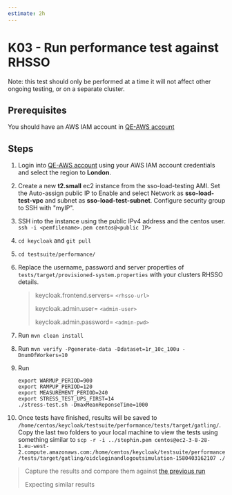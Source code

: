 ```yaml
---
estimate: 2h
---
```


# K03 - Run performance test against RHSSO

Note: this test should only be performed at a time it will not affect other ongoing testing, or on a separate cluster.

## Prerequisites

You should have an AWS IAM account in [QE-AWS account](https://068334777414.signin.aws.amazon.com/console)

## Steps

1. Login into [QE-AWS account](https://068334777414.signin.aws.amazon.com/console) using your AWS IAM account credentials and select the region to **London**.
2. Create a new **t2.small** ec2 instance from the sso-load-testing AMI. Set the Auto-assign public IP to Enable and select Network as **sso-load-test-vpc** and subnet as **sso-load-test-subnet**. Configure security group to SSH with "myIP".
3. SSH into the instance using the public IPv4 address and the centos user. `ssh -i <pemfilename>.pem centos@<public IP>`
4. `cd keycloak` and `git pull`
5. `cd testsuite/performance/`
6. Replace the username, password and server properties of `tests/target/provisioned-system.properties` with your clusters RHSSO details.

   > keycloak.frontend.servers= `<rhsso-url>`
   >
   > keycloak.admin.user= `<admin-user>`
   >
   > keycloak.admin.password= `<admin-pwd>`

7. Run `mvn clean install`
8. Run `mvn verify -Pgenerate-data -Ddataset=1r_10c_100u -DnumOfWorkers=10`
9. Run
   ```
   export WARMUP_PERIOD=900
   export RAMPUP_PERIOD=120
   export MEASUREMENT_PERIOD=240
   export STRESS_TEST_UPS_FIRST=14
   ./stress-test.sh -DmaxMeanReponseTime=1000
   ```
10. Once tests have finished, results will be saved to `/home/centos/keycloak/testsuite/performance/tests/target/gatling/`. Copy the last two folders to your local machine to view the tests using something similar to `scp -r -i ../stephin.pem centos@ec2-3-8-28-1.eu-west-2.compute.amazonaws.com:/home/centos/keycloak/testsuite/performance/tests/target/gatling/oidcloginandlogoutsimulation-1580403162107 ./`

> Capture the results and compare them against [the previous run](https://docs.google.com/spreadsheets/d/1VGL87kaSKaz7ndjj1tNlRQiYDf2zn-lT1uHeOCPII3M/edit#gid=1845969669)
>
> Expecting similar results
